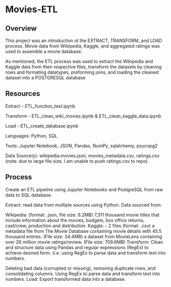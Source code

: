 # Movies-ETL


## Overview

This project was an introduction ot the EXTRACT, TRANSFORM, and LOAD process. Movie data from Wikipedia, Kaggle, and aggregated ratings was used to assemble a movie database.

As mentioned, the ETL process was used to extract the Wikipedia and Kaggle data from their respective files, transform the datasets by cleaning rows and formating datatypes, preforming joins, and loading the cleaned dataset into a POSTGRESQL database

## Resources

Extract - ETL_function_test.ipynb

Transform - ETL_clean_wiki_movies.ipynb & ETL_clean_kaggle_data.ipynb

Load - ETL_create_database.ipynb

Languages: Python, SQL

Tools: Jupyter Notebook, JSON, Pandas, NumPy, sqlalchemy, psycopg2

Data Source(s): wikipedia.movies.json, movies_metadata.csv, ratings.csv (note: due to large file size, I am unable to push ratings.csv to repo).

## Process

Create an ETL pipeline using Jupyter Notebooks and PostgreSQL from raw data to SQL database.

Extract: read data from multiple sources using Python. Data sourced from:

Wikipedia: (format: .json, file size: 6.2MB) 7,311 thousand movie titles that include information about the movies, budgets, box office returns, cast/crew, production and distribution.
Kaggle: - 2 files (format: .csv)
a metadata file from The Movie Database containing movie details with 45.5 thousand entries. (File size: 34.4MB)
a dataset from MovieLens containing over 26 million movie ratings/review. (File size: 709.6MB)
Transform: Clean and structure data using Pandas and regular expressions (RegEx) to achieve desired form. (i.e. using RegEx to parse data and transform text into numbers.

Deleting bad data (corrupted or missing), removing duplicate rows, and consolidating columns.
Using RegEx to parse data and transform text into numbers.
Load: Export transformed data into a database.
